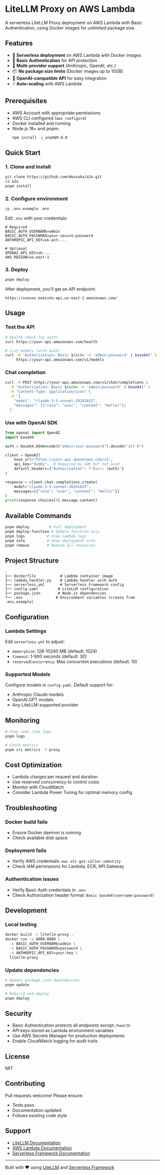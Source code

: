 # LiteLLM Proxy on AWS Lambda

A serverless LiteLLM Proxy deployment on AWS Lambda with Basic Authentication, using Docker images for unlimited package size.

## Features

- 🚀 **Serverless deployment** on AWS Lambda with Docker images
- 🔐 **Basic Authentication** for API protection
- 🤖 **Multi-provider support** (Anthropic, OpenAI, etc.)
- 📦 **No package size limits** (Docker images up to 10GB)
- 🔄 **OpenAI-compatible API** for easy integration
- ⚡ **Auto-scaling** with AWS Lambda

## Prerequisites

- AWS Account with appropriate permissions
- AWS CLI configured (`aws configure`)
- Docker installed and running
- Node.js 18+ and pnpm:
  ```bash
  npm install -g pnpm@9.6.0
  ```

## Quick Start

### 1. Clone and install

```bash
git clone https://github.com/mkusaka/a2o.git
cd a2o
pnpm install
```

### 2. Configure environment

```bash
cp .env.example .env
```

Edit `.env` with your credentials:
```env
# Required
BASIC_AUTH_USERNAME=admin
BASIC_AUTH_PASSWORD=your-secure-password
ANTHROPIC_API_KEY=sk-ant-...

# Optional
OPENAI_API_KEY=sk-...
AWS_REGION=us-east-1
```

### 3. Deploy

```bash
pnpm deploy
```

After deployment, you'll get an API endpoint:
```
https://xxxxxx.execute-api.us-east-1.amazonaws.com/
```

## Usage

### Test the API

```bash
# Health check (no auth)
curl https://your-api.amazonaws.com/health

# List models (with auth)
curl -H "Authorization: Basic $(echo -n 'admin:password' | base64)" \
     https://your-api.amazonaws.com/v1/models
```

### Chat completion

```bash
curl -X POST https://your-api.amazonaws.com/v1/chat/completions \
  -H "Authorization: Basic $(echo -n 'admin:password' | base64)" \
  -H "Content-Type: application/json" \
  -d '{
    "model": "claude-3-5-sonnet-20241022",
    "messages": [{"role": "user", "content": "Hello!"}]
  }'
```

### Use with OpenAI SDK

```python
from openai import OpenAI
import base64

auth = base64.b64encode(b"admin:your-password").decode("utf-8")

client = OpenAI(
    base_url="https://your-api.amazonaws.com/v1",
    api_key="dummy",  # Required by SDK but not used
    default_headers={"Authorization": f"Basic {auth}"}
)

response = client.chat.completions.create(
    model="claude-3-5-sonnet-20241022",
    messages=[{"role": "user", "content": "Hello!"}]
)
print(response.choices[0].message.content)
```

## Available Commands

```bash
pnpm deploy         # Full deployment
pnpm deploy:function # Update function only
pnpm logs          # View Lambda logs
pnpm info          # Show deployment info
pnpm remove        # Remove all resources
```

## Project Structure

```
.
├── Dockerfile           # Lambda container image
├── lambda_handler.py    # Lambda handler with auth
├── serverless.yml       # Serverless Framework config
├── config.yaml         # LiteLLM configuration
├── package.json        # Node.js dependencies
└── .env               # Environment variables (create from .env.example)
```

## Configuration

### Lambda Settings

Edit `serverless.yml` to adjust:
- `memorySize`: 128-10240 MB (default: 1024)
- `timeout`: 1-900 seconds (default: 30)
- `reservedConcurrency`: Max concurrent executions (default: 10)

### Supported Models

Configure models in `config.yaml`. Default support for:
- Anthropic Claude models
- OpenAI GPT models
- Any LiteLLM-supported provider

## Monitoring

```bash
# View real-time logs
pnpm logs

# Check metrics
pnpm sls metrics -f proxy
```

## Cost Optimization

- Lambda charges per request and duration
- Use reserved concurrency to control costs
- Monitor with CloudWatch
- Consider Lambda Power Tuning for optimal memory config

## Troubleshooting

### Docker build fails
- Ensure Docker daemon is running
- Check available disk space

### Deployment fails
- Verify AWS credentials: `aws sts get-caller-identity`
- Check IAM permissions for Lambda, ECR, API Gateway

### Authentication issues
- Verify Basic Auth credentials in `.env`
- Check Authorization header format: `Basic base64(username:password)`

## Development

### Local testing

```bash
docker build -t litellm-proxy .
docker run -p 8000:8080 \
  -e BASIC_AUTH_USERNAME=admin \
  -e BASIC_AUTH_PASSWORD=password \
  -e ANTHROPIC_API_KEY=your-key \
  litellm-proxy
```

### Update dependencies

```bash
# Update package.json dependencies
pnpm update

# Rebuild and deploy
pnpm deploy
```

## Security

- Basic Authentication protects all endpoints except `/health`
- API keys stored as Lambda environment variables
- Use AWS Secrets Manager for production deployments
- Enable CloudWatch logging for audit trails

## License

MIT

## Contributing

Pull requests welcome! Please ensure:
- Tests pass
- Documentation updated
- Follows existing code style

## Support

- [LiteLLM Documentation](https://docs.litellm.ai/)
- [AWS Lambda Documentation](https://docs.aws.amazon.com/lambda/)
- [Serverless Framework Documentation](https://www.serverless.com/framework/docs)

---

Built with ❤️ using [LiteLLM](https://github.com/BerriAI/litellm) and [Serverless Framework](https://www.serverless.com/)